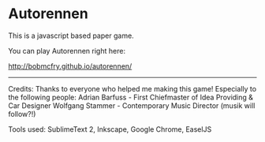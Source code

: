 Autorennen
==========
This is a javascript based paper game.

You can play Autorennen right here:

http://bobmcfry.github.io/autorennen/

---

Credits:
Thanks to everyone who helped me making this game!
Especially to the following people:
Adrian Barfuss - First Chiefmaster of Idea Providing & Car Designer
Wolfgang Stammer - Contemporary Music Director (musik will follow?!)

Tools used:
SublimeText 2, Inkscape, Google Chrome, EaselJS

